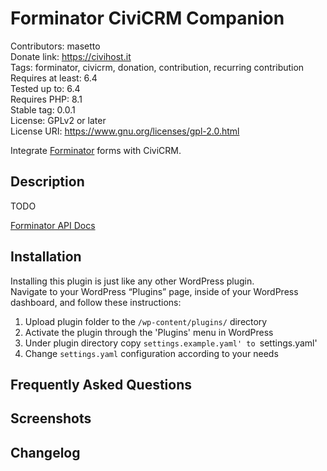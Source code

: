 # Forminator CiviCRM Companion
Contributors: masetto  
Donate link: https://civihost.it    
Tags: forminator, civicrm, donation, contribution, recurring contribution    
Requires at least: 6.4  
Tested up to: 6.4  
Requires PHP: 8.1  
Stable tag: 0.0.1  
License: GPLv2 or later  
License URI: https://www.gnu.org/licenses/gpl-2.0.html  

Integrate [Forminator](https://wpmudev.com/docs/wpmu-dev-plugins/forminator/) forms with CiviCRM.

## Description

TODO  

[Forminator API Docs](https://wpmudev.com/docs/api-plugin-development/forminator-api-docs/)  

## Installation

Installing this plugin is just like any other WordPress plugin.  
Navigate to your WordPress “Plugins” page, inside of your WordPress dashboard, and follow these instructions:

1. Upload plugin folder to the `/wp-content/plugins/` directory
1. Activate the plugin through the 'Plugins' menu in WordPress
1. Under plugin directory copy `settings.example.yaml' to `settings.yaml'
1. Change `settings.yaml` configuration according to your needs

## Frequently Asked Questions

## Screenshots

## Changelog
